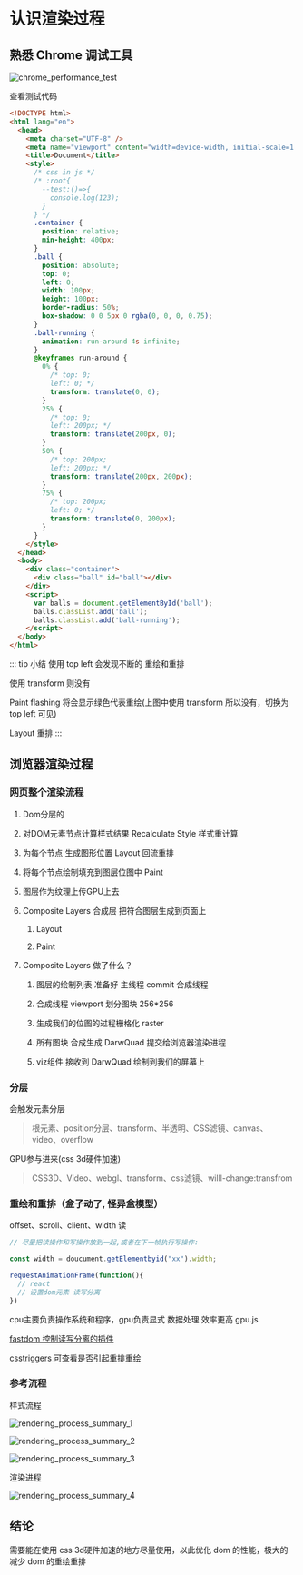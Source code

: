 # 认识渲染过程

## 熟悉 Chrome 调试工具

![chrome_performance_test](/performance/chrome_performance_test.png)

查看测试代码

```html
<!DOCTYPE html>
<html lang="en">
  <head>
    <meta charset="UTF-8" />
    <meta name="viewport" content="width=device-width, initial-scale=1.0" />
    <title>Document</title>
    <style>
      /* css in js */
      /* :root{
        --test:()=>{
          console.log(123);
        }
      } */
      .container {
        position: relative;
        min-height: 400px;
      }
      .ball {
        position: absolute;
        top: 0;
        left: 0;
        width: 100px;
        height: 100px;
        border-radius: 50%;
        box-shadow: 0 0 5px 0 rgba(0, 0, 0, 0.75);
      }
      .ball-running {
        animation: run-around 4s infinite;
      }
      @keyframes run-around {
        0% {
          /* top: 0;
          left: 0; */
          transform: translate(0, 0);
        }
        25% {
          /* top: 0;
          left: 200px; */
          transform: translate(200px, 0);
        }
        50% {
          /* top: 200px;
          left: 200px; */
          transform: translate(200px, 200px);
        }
        75% {
          /* top: 200px;
          left: 0; */
          transform: translate(0, 200px);
        }
      }
    </style>
  </head>
  <body>
    <div class="container">
      <div class="ball" id="ball"></div>
    </div>
    <script>
      var balls = document.getElementById('ball');
      balls.classList.add('ball');
      balls.classList.add('ball-running');
    </script>
  </body>
</html>

```

::: tip 小结
使用 top left 会发现不断的 重绘和重排

使用 transform 则没有

Paint flashing 将会显示绿色代表重绘(上图中使用 transform 所以没有，切换为 top left 可见)

Layout 重排
:::

## 浏览器渲染过程

### 网页整个渲染流程

1. Dom分层的

2. 对DOM元素节点计算样式结果 Recalculate Style 样式重计算

3. 为每个节点 生成图形位置 Layout 回流重排

4. 将每个节点绘制填充到图层位图中 Paint

5. 图层作为纹理上传GPU上去

6. Composite Layers 合成层 把符合图层生成到页面上

    1. Layout

    2. Paint

7. Composite Layers 做了什么？

    1. 图层的绘制列表 准备好 主线程 commit 合成线程

    2. 合成线程 viewport 划分图块 256*256

    3. 生成我们的位图的过程栅格化 raster

    4. 所有图块 合成生成 DarwQuad 提交给浏览器渲染进程

    5. viz组件 接收到 DarwQuad 绘制到我们的屏幕上

### 分层

会触发元素分层

> 根元素、position分层、transform、半透明、CSS滤镜、canvas、video、overflow

GPU参与进来(css 3d硬件加速)

> CSS3D、Video、webgl、transform、css滤镜、willl-change:transfrom

### 重绘和重排（盒子动了, 怪异盒模型）

offset、scroll、client、width 读

```js
// 尽量把读操作和写操作放到一起,或者在下一帧执行写操作:

const width = doucument.getElementbyid("xx").width;

requestAnimationFrame(function(){
  // react
  // 设置dom元素 读写分离
})
```

cpu主要负责操作系统和程序，gpu负责显式 数据处理 效率更高 gpu.js

[fastdom 控制读写分离的插件](https://www.npmjs.com/package/fastdom)

[csstriggers 可查看是否引起重排重绘](https://csstriggers.com/)

### 参考流程

样式流程

![rendering_process_summary_1](/performance/rendering_process_summary_1.png)

![rendering_process_summary_2](/performance/rendering_process_summary_2.png)

![rendering_process_summary_3](/performance/rendering_process_summary_3.png)

渲染进程

![rendering_process_summary_4](/performance/rendering_process_summary_4.png)

## 结论

需要能在使用 css 3d硬件加速的地方尽量使用，以此优化 dom 的性能，极大的减少 dom 的重绘重排
